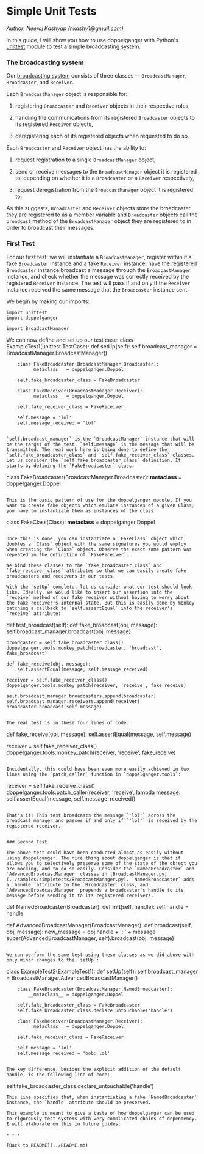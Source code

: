 # Simple Unit Tests
*Author: Neeraj Kashyap (nkashy1@gmail.com)*

In this guide, I will show you how to use doppelganger with Python's [unittest](https://docs.python.org/2/library/unittest.html) module to test a simple broadcasting system.


### The broadcasting system

Our [broadcasting system](../samples/simpletests/BroadcastManager.py) consists of three classes -- `BroadcastManager`, `Broadcaster`, and `Receiver`.

Each `BroadcastManager` object is responsible for:

1. registering `Broadcaster` and `Receiver` objects in their respective roles,

2. handling the communications from its registered `Broadcaster` objects to its registered `Receiver` objects,

3. deregistering each of its registered objects when requested to do so.

Each `Broadcaster` and `Receiver` object has the ability to:

1. request registration to a single `BroadcastManager` object,

2. send or receive messages to the `BroadcastManager` object it is registered to, depending on whether it is a `Broadcaster` or a `Receiver` respectively,

3. request deregistration from the `BroadcastManager` object it is registered to.

As this suggests, `Broadcaster` and `Receiver` objects store the broadcaster they are registered to as a member variable and `Broadcaster` objects call the `broadcast` method of the `BroadcastManager` object they are registered to in order to broadcast their messages.


### First Test

For our first test, we will instantiate a `BroadcastManager`, register within it a fake `Broadcaster` instance and a fake `Receiver` instance, have the registered `Broadcaster` instance broadcast a message through the `BroadcastManager` instance, and check whether the message was correctly received by the registered `Receiver` instance. The test will pass if and only if the `Receiver` instance received the same message that the `Broadcaster` instance sent.

We begin by making our imports:
```
import unittest
import doppelganger

import BroadcastManager
```

We can now define and set up our test case:
class ExampleTest1(unittest.TestCase):
    def setUp(self):
        self.broadcast_manager = BroadcastManager.BroadcastManager()
        
        class FakeBroadcaster(BroadcastManager.Broadcaster):
            __metaclass__ = doppelganger.Doppel
        
        self.fake_broadcaster_class = FakeBroadcaster
        
        class FakeReceiver(BroadcastManager.Receiver):
            __metaclass__ = doppelganger.Doppel
        
        self.fake_receiver_class = FakeReceiver
        
        self.message = 'lol'
		self.message_received = 'lol'
```

`self.broadcast_manager` is the `BroadcastManager` instance that will be the target of the test. `self.message` is the message that will be transmitted. The real work here is being done to define the `self.fake_broadcaster_class` and `self.fake_receiver_class` classes. Let us consider the `self.fake_broadcaster_class` definition. It starts by defining the `FakeBroadcaster` class:
```
class FakeBroadcaster(BroadcastManager.Broadcaster):
    __metaclass__ = doppelganger.Doppel
```

This is the basic pattern of use for the doppelganger module. If you want to create fake objects which emulate instances of a given Class, you have to instantiate them as instances of the class:
```
class FakeClass(Class):
    __metaclass__ = doppelganger.Doppel
```

Once this is done, you can instantiate a `FakeClass` object which doubles a `Class` object with the same signatures you would employ when creating the `Class` object. Observe the exact same pattern was repeated in the definition of `FakeReceiver`.

We bind these classes to the `fake_broadcaster_class` and `fake_receiver_class` attributes so that we can easily create fake broadcasters and receivers in our tests.

With the `setUp` complete, let us consider what our test should look like. Ideally, we would like to insert our assertion into the `receive` method of our fake receiver without having to worry about the fake receiver's internal state. But this is easily done by monkey patching a callback to `self.assertEqual` into the receiver's `receive` attribute:
```
def test_broadcast(self):
    def fake_broadcast(obj, message):
	    self.broadcast_manager.broadcast(obj, message)
	
	broadcaster = self.fake_broadcaster_class()
    doppelganger.tools.monkey_patch(broadcaster, 'broadcast', fake_broadcast)
    
	def fake_receive(obj, message):
		self.assertEqual(message, self.message_received)
    
	receiver = self.fake_receiver_class()
	doppelganger.tools.monkey_patch(receiver, 'receive', fake_receive)
	
	self.broadcast_manager.broadcasters.append(broadcaster)
	self.broadcast_manager.receivers.append(receiver)
	broadcaster.broadcast(self.message)
```

The real test is in these four lines of code:
```
def fake_receive(obj, message):
	self.assertEqual(message, self.message)

receiver = self.fake_receiver_class()
doppelganger.tools.monkey_patch(receiver, 'receive', fake_receive)
```

Incidentally, this could have been even more easily achieved in two lines using the `patch_caller` function in `doppelganger.tools`:
```
receiver = self.fake_receive_class()
doppelganger.tools.patch_caller(receiver, 'receive', lambda message: self.assertEqual(message, self.message_received))
```

That's it! This test broadcasts the message `'lol'` across the broadcast manager and passes if and only if `'lol'` is received by the registered receiver.


### Second Test

The above test could have been conducted almost as easily without using doppelganger. The nice thing about doppelganger is that it allows you to selectively preserve some of the state of the object you are mocking, and to do so easily. Consider the `NamedBroadcaster` and `AdvancedBroadcastManager` classes in [BroadcastManager.py](../samples/simpletests/BroadcastManager.py). `NamedBroadcaster` adds a `handle` attribute to the `Broadcaster` class, and `AdvancedBroadcastManager` prepends a broadcaster's handle to its message before sending it to its registered receivers.

```
def NamedBroadcaster(Broadcaster):
    def __init__(self, handle):
        self.handle = handle


def AdvancedBroadcastManager(BroadcastManager):
    def broadcast(self, obj, message):
        new_message = obj.handle + ': ' + message
        super(AdvancedBroadcastManager, self).broadcast(obj, message)
```

We can perform the same test using these classes as we did above with only minor changes to the `setUp`:
```
class ExampleTest2(ExampleTest1):
    def setUp(self):
        self.broadcast_manager = BroadcastManager.AdvancedBroadcastManager()
        
        class FakeBroadcaster(BroadcastManager.NamedBroadcaster):
            __metaclass__ = doppelganger.Doppel
        
        self.fake_broadcaster_class = FakeBroadcaster
        self.fake_broadcaster_class.declare_untouchable('handle')
        
        class FakeReceiver(BroadcastManager.Receiver):
            __metaclass__ = doppelganger.Doppel
        
        self.fake_receiver_class = FakeReceiver
        
        self.message = 'lol'
        self.message_received = 'bob: lol'
```

The key difference, besides the explicit addition of the default handle, is the following line of code:
```
self.fake_broadcaster_class.declare_untouchable('handle')
```
This line specifies that, when instantiating a fake `NamedBroadcaster` instance, the `handle` attribute should be preserved.

This example is meant to give a taste of how doppelganger can be used to rigorously test systems with very complicated chains of dependency. I will elaborate on this in future guides.

- - -

[Back to README](../README.md)